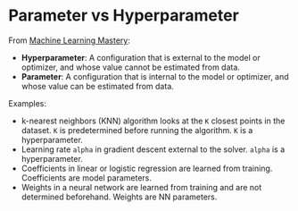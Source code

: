 # Parameter vs Hyperparameter

From [Machine Learning Mastery](https://machinelearningmastery.com/difference-between-a-parameter-and-a-hyperparameter/):

* **Hyperparameter**: A configuration that is external to the model or optimizer, and whose value cannot be estimated from data.
* **Parameter**: A configuration that is internal to the model or optimizer, and whose value can be estimated from data.

Examples:

* k-nearest neighbors (KNN) algorithm looks at the `K` closest points in the dataset. `K` is predetermined before running the algorithm. `K` is a hyperparameter.
* Learning rate `alpha` in gradient descent external to the solver. `alpha` is a hyperparameter.
* Coefficients in linear or logistic regression are learned from training. Coefficients are model parameters.
* Weights in a neural network are learned from training and are not determined beforehand. Weights are NN parameters.
